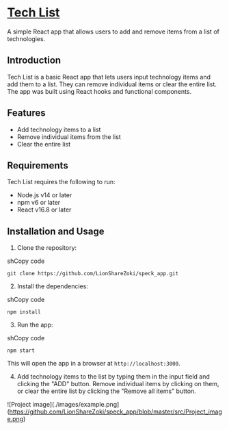# [Tech List](https://techlist.netlify.app/)


A simple React app that allows users to add and remove items from a list of technologies.

## Introduction

Tech List is a basic React app that lets users input technology items and add them to a list. They can remove individual items or clear the entire list. The app was built using React hooks and functional components.

## Features

- Add technology items to a list
- Remove individual items from the list
- Clear the entire list

## Requirements

Tech List requires the following to run:

- Node.js v14 or later
- npm v6 or later
- React v16.8 or later

## Installation and Usage

1. Clone the repository:
  
  shCopy code
  
  `git clone https://github.com/LionShareZoki/speck_app.git`
  
2. Install the dependencies:
  
  shCopy code
  
  `npm install`
  
3. Run the app:
  
  shCopy code
  
  `npm start`
  
  This will open the app in a browser at `http://localhost:3000`.
  
4. Add technology items to the list by typing them in the input field and clicking the "ADD" button. Remove individual items by clicking on them, or clear the entire list by clicking the "Remove all items" button.

![Project image](./images/example.png](https://github.com/LionShareZoki/speck_app/blob/master/src/Project_image.png)
